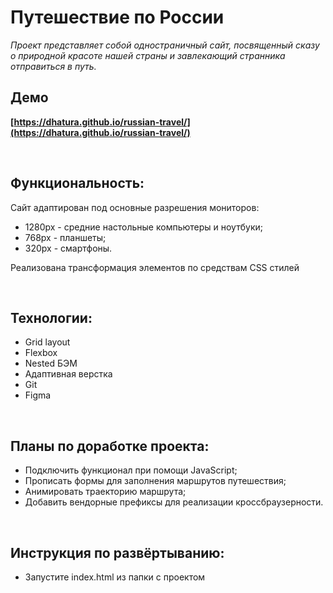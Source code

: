 # __Путешествие по России__

_Проект представляет собой одностраничный сайт, посвященный сказу о природной красоте нашей страны и завлекающий странника отправиться в путь._

## __Демо__

__[https://dhatura.github.io/russian-travel/](https://dhatura.github.io/russian-travel/)__

<br />

## __Функциональность:__

Сайт адаптирован под основные разрешения мониторов:

 * 1280px - средние настольные компьютеры и ноутбуки;
 * 768px - планшеты;
 * 320px - смартфоны.

Реализована трансформация элементов по средствам CSS стилей

<br />

## __Технологии:__
 * Grid layout
 * Flexbox
 * Nested БЭМ
 * Адаптивная верстка
 * Git
 * Figma

 <br />

## __Планы по доработке проекта:__

 * Подключить функционал при помощи JavaScript;
 * Прописать формы для заполнения маршрутов путешествия;
 * Анимировать траекторию маршрута;
 * Добавить вендорные префиксы для реализации кроссбраузерности.

 <br />

## __Инструкция по развёртыванию:__

* Запустите index.html из папки с проектом
